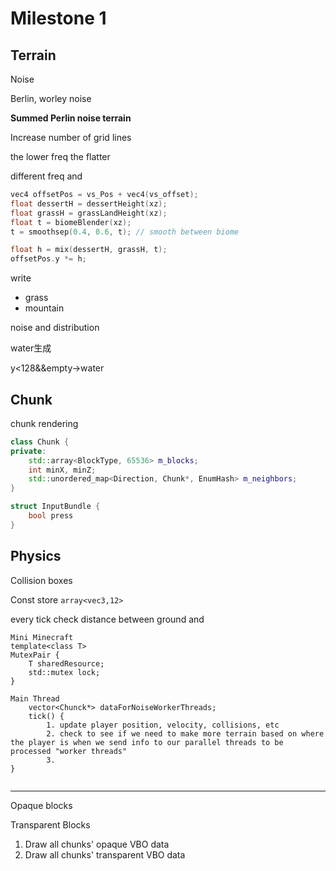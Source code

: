 # Milestone 1

## Terrain

Noise

Berlin, worley noise

**Summed Perlin noise terrain**

Increase number of grid lines



the lower freq the flatter

different freq and 

```c++
vec4 offsetPos = vs_Pos + vec4(vs_offset);
float dessertH = dessertHeight(xz);
float grassH = grassLandHeight(xz);
float t = biomeBlender(xz);
t = smoothsep(0.4, 0.6, t); // smooth between biome

float h = mix(dessertH, grassH, t);
offsetPos.y *= h;
```



write 

- grass
- mountain

noise and distribution 

water生成

y<128&&empty->water

## Chunk

chunk rendering



```c++
class Chunk {
private:
    std::array<BlockType, 65536> m_blocks;
    int minX, minZ;
    std::unordered_map<Direction, Chunk*, EnumHash> m_neighbors; 
}
```



```c++
struct InputBundle {
    bool press
}
```



## Physics

Collision boxes

Const store `array<vec3,12>`

every tick check distance between ground and





```
Mini Minecraft
template<class T>
MutexPair {
	T sharedResource;
	std::mutex lock;
}

Main Thread
	vector<Chunck*> dataForNoiseWorkerThreads;
    tick() {
        1. update player position, velocity, collisions, etc
        2. check to see if we need to make more terrain based on where the player is when we send info to our parallel threads to be processed "worker threads"
        3. 
}


```

---

Opaque blocks

Transparent Blocks

1. Draw all chunks' opaque VBO data
2. Draw all chunks' transparent VBO data



